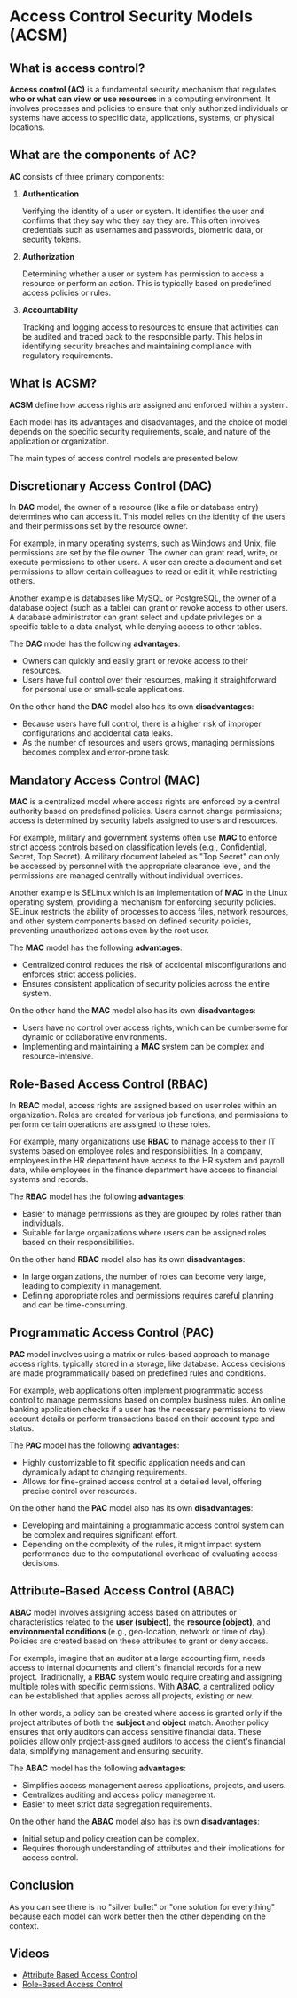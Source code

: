 # Access Control Security Models (ACSM)

## What is access control?

**Access control (AC)** is a fundamental security mechanism that regulates **who or what can view or use resources** in a computing environment. It involves processes and policies to ensure that only authorized individuals or systems have access to specific data, applications, systems, or physical locations.

## What are the components of AC?

**AC** consists of three primary components:

1. **Authentication**

   Verifying the identity of a user or system. It identifies the user and confirms that they say who they say they are. This often involves credentials such as usernames and passwords, biometric data, or security tokens.

2. **Authorization**

   Determining whether a user or system has permission to access a resource or perform an action. This is typically based on predefined access policies or rules.

3. **Accountability**

   Tracking and logging access to resources to ensure that activities can be audited and traced back to the responsible party. This helps in identifying security breaches and maintaining compliance with regulatory requirements.

## What is ACSM?

**ACSM** define how access rights are assigned and enforced within a system.

Each model has its advantages and disadvantages, and the choice of model depends on the specific security requirements, scale, and nature of the application or organization.

The main types of access control models are presented below.

## Discretionary Access Control (DAC)

In **DAC** model, the owner of a resource (like a file or database entry) determines who can access it. This model relies on the identity of the users and their permissions set by the resource owner.

For example, in many operating systems, such as Windows and Unix, file permissions are set by the file owner. The owner can grant read, write, or execute permissions to other users. A user can create a document and set permissions to allow certain colleagues to read or edit it, while restricting others.

Another example is databases like MySQL or PostgreSQL, the owner of a database object (such as a table) can grant or revoke access to other users. A database administrator can grant select and update privileges on a specific table to a data analyst, while denying access to other tables.

The **DAC** model has the following **advantages**:

- Owners can quickly and easily grant or revoke access to their resources.
- Users have full control over their resources, making it straightforward for personal use or small-scale applications.

On the other hand the **DAC** model also has its own **disadvantages**:

- Because users have full control, there is a higher risk of improper configurations and accidental data leaks.
- As the number of resources and users grows, managing permissions becomes complex and error-prone task.

## Mandatory Access Control (MAC)

**MAC** is a centralized model where access rights are enforced by a central authority based on predefined policies. Users cannot change permissions; access is determined by security labels assigned to users and resources.

For example, military and government systems often use **MAC** to enforce strict access controls based on classification levels (e.g., Confidential, Secret, Top Secret). A military document labeled as "Top Secret" can only be accessed by personnel with the appropriate clearance level, and the permissions are managed centrally without individual overrides.

Another example is SELinux which is an implementation of **MAC** in the Linux operating system, providing a mechanism for enforcing security policies. SELinux restricts the ability of processes to access files, network resources, and other system components based on defined security policies, preventing unauthorized actions even by the root user.

The **MAC** model has the following **advantages**:

- Centralized control reduces the risk of accidental misconfigurations and enforces strict access policies.
- Ensures consistent application of security policies across the entire system.

On the other hand the **MAC** model also has its own **disadvantages**:

- Users have no control over access rights, which can be cumbersome for dynamic or collaborative environments.
- Implementing and maintaining a **MAC** system can be complex and resource-intensive.

## Role-Based Access Control (RBAC)

In **RBAC** model, access rights are assigned based on user roles within an organization. Roles are created for various job functions, and permissions to perform certain operations are assigned to these roles.

For example, many organizations use **RBAC** to manage access to their IT systems based on employee roles and responsibilities. In a company, employees in the HR department have access to the HR system and payroll data, while employees in the finance department have access to financial systems and records.

The **RBAC** model has the following **advantages**:

- Easier to manage permissions as they are grouped by roles rather than individuals.
- Suitable for large organizations where users can be assigned roles based on their responsibilities.

On the other hand **RBAC** model also has its own **disadvantages**:

- In large organizations, the number of roles can become very large, leading to complexity in management.
- Defining appropriate roles and permissions requires careful planning and can be time-consuming.

## Programmatic Access Control (PAC)

**PAC** model involves using a matrix or rules-based approach to manage access rights, typically stored in a storage, like database. Access decisions are made programmatically based on predefined rules and conditions.

For example, web applications often implement programmatic access control to manage permissions based on complex business rules. An online banking application checks if a user has the necessary permissions to view account details or perform transactions based on their account type and status.

The **PAC** model has the following **advantages**:

- Highly customizable to fit specific application needs and can dynamically adapt to changing requirements.
- Allows for fine-grained access control at a detailed level, offering precise control over resources.

On the other hand the **PAC** model also has its own **disadvantages**:

- Developing and maintaining a programmatic access control system can be complex and requires significant effort.
- Depending on the complexity of the rules, it might impact system performance due to the computational overhead of evaluating access decisions.

## Attribute-Based Access Control (ABAC)

**ABAC** model involves assigning access based on attributes or characteristics related to the **user (subject)**, the **resource (object)**, and **environmental conditions** (e.g., geo-location, network or time of day). Policies are created based on these attributes to grant or deny access.

For example, imagine that an auditor at a large accounting firm, needs access to internal documents and client's financial records for a new project. Traditionally, a **RBAC** system would require creating and assigning multiple roles with specific permissions. With **ABAC**, a centralized policy can be established that applies across all projects, existing or new.

In other words, a policy can be created where access is granted only if the project attributes of both the **subject** and **object** match. Another policy ensures that only auditors can access sensitive financial data. These policies allow only project-assigned auditors to access the client's financial data, simplifying management and ensuring security.

The **ABAC** model has the following **advantages**:

- Simplifies access management across applications, projects, and users.
- Centralizes auditing and access policy management.
- Easier to meet strict data segregation requirements.

On the other hand the **ABAC** model also has its own **disadvantages**:

- Initial setup and policy creation can be complex.
- Requires thorough understanding of attributes and their implications for access control.

## Conclusion

As you can see there is no "silver bullet" or "one solution for everything" because each model can work better then the other depending on the context.

## Videos

- [Attribute Based Access Control](https://www.youtube.com/watch?v=cgTa7YnGfHA)
- [Role-Based Access Control](https://www.youtube.com/watch?v=4Uya_I_Oxjk)
